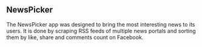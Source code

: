 ## NewsPicker

The NewsPicker app was designed to bring the most interesting news to its users. It is done by scraping RSS feeds of multiple news portals
and sorting them by like, share and comments count on Facebook.
